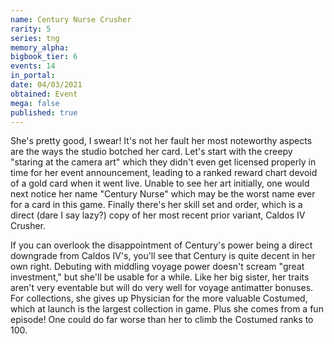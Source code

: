 ```yaml
---
name: Century Nurse Crusher
rarity: 5
series: tng
memory_alpha:
bigbook_tier: 6
events: 14
in_portal:
date: 04/03/2021
obtained: Event
mega: false
published: true
---
```


She's pretty good, I swear! It's not her fault her most noteworthy aspects are the ways the studio botched her card. Let's start with the creepy "staring at the camera art" which they didn't even get licensed properly in time for her event announcement, leading to a ranked reward chart devoid of a gold card when it went live. Unable to see her art initially, one would next notice her name "Century Nurse" which may be the worst name ever for a card in this game. Finally there's her skill set and order, which is a direct (dare I say lazy?) copy of her most recent prior variant, Caldos IV Crusher. 

If you can overlook the disappointment of Century's power being a direct downgrade from Caldos IV's, you'll see that Century is quite decent in her own right. Debuting with middling voyage power doesn't scream "great investment," but she'll be usable for a while. Like her big sister, her traits aren't very eventable but will do very well for voyage antimatter bonuses. For collections, she gives up Physician for the more valuable Costumed, which at launch is the largest collection in game. Plus she comes from a fun episode! One could do far worse than her to climb the Costumed ranks to 100.
